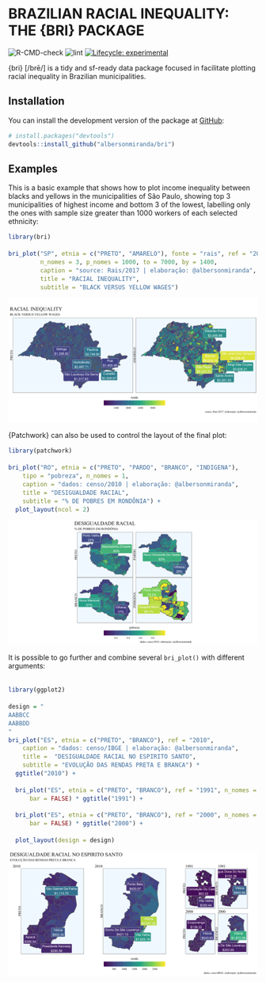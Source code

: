 
<!-- README.md is generated from README.Rmd. Please edit that file -->

# BRAZILIAN RACIAL INEQUALITY: THE {BRI} PACKAGE

<!-- badges: start -->

![R-CMD-check](https://github.com/albersonmiranda/desigualdade/workflows/R-CMD-check/badge.svg?branch=master&event=push)
![lint](https://github.com/albersonmiranda/desigualdade/workflows/lint/badge.svg?branch=master&event=push)
[![Lifecycle:
experimental](https://img.shields.io/badge/lifecycle-experimental-orange.svg)](https://www.tidyverse.org/lifecycle/#experimental)
<!-- badges: end -->

{bri} \[/brē/\] is a tidy and sf-ready data package focused in
facilitate plotting racial inequality in Brazilian municipalities.

## Installation

You can install the development version of the package at
[GitHub](https://github.com/):

``` r
# install.packages("devtools")
devtools::install_github("albersonmiranda/bri")
```

## Examples

This is a basic example that shows how to plot income inequality between
blacks and yellows in the municipalities of São Paulo, showing top 3
municipalities of highest income and bottom 3 of the lowest, labelling
only the ones with sample size greater than 1000 workers of each
selected ethnicity:

``` r
library(bri)

bri_plot("SP", etnia = c("PRETO", "AMARELO"), fonte = "rais", ref = "2017",
         n_nomes = 3, p_nomes = 1000, to = 7000, by = 1400,
         caption = "source: Rais/2017 | elaboração: @albersonmiranda",
         title = "RACIAL INEQUALITY",
         subtitle = "BLACK VERSUS YELLOW WAGES")
```

![](man/figures/README-example-1.png)<!-- -->

{Patchwork} can also be used to control the layout of the final plot:

``` r
library(patchwork)

bri_plot("RO", etnia = c("PRETO", "PARDO", "BRANCO", "INDIGENA"),
    tipo = "pobreza", n_nomes = 1,
    caption = "dados: censo/2010 | elaboração: @albersonmiranda",
    title = "DESIGUALDADE RACIAL",
    subtitle = "% DE POBRES EM RONDÔNIA") +
  plot_layout(ncol = 2)
```

![](man/figures/README-example2-1.png)<!-- -->

It is possible to go further and combine several `bri_plot()` with
different arguments:

``` r

library(ggplot2)

design = "
AABBCC
AABBDD
"
bri_plot("ES", etnia = c("PRETO", "BRANCO"), ref = "2010",
    caption = "dados: censo/IBGE | elaboração: @albersonmiranda",
    title =  "DESIGUALDADE RACIAL NO ESPIRITO SANTO",
    subtitle = "EVOLUÇÃO DAS RENDAS PRETA E BRANCA") *
  ggtitle("2010") +
  
  bri_plot("ES", etnia = c("PRETO", "BRANCO"), ref = "1991", n_nomes = 1,
      bar = FALSE) * ggtitle("1991") +
  
  bri_plot("ES", etnia = c("PRETO", "BRANCO"), ref = "2000", n_nomes = 1,
      bar = FALSE) * ggtitle("2000") +
  
  plot_layout(design = design)
```

![](man/figures/README-example3-1.png)<!-- -->

